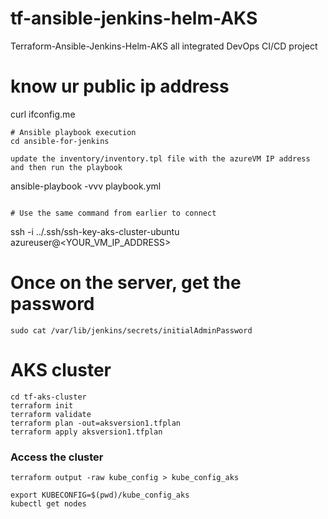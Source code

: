 # tf-ansible-jenkins-helm-AKS
Terraform-Ansible-Jenkins-Helm-AKS all integrated DevOps CI/CD project

# know ur public ip address

curl ifconfig.me





```
# Ansible playbook execution
cd ansible-for-jenkins

update the inventory/inventory.tpl file with the azureVM IP address and then run the playbook
```
ansible-playbook -vvv playbook.yml
```

# Use the same command from earlier to connect
```
ssh -i ../.ssh/ssh-key-aks-cluster-ubuntu azureuser@<YOUR_VM_IP_ADDRESS>

# Once on the server, get the password
```
sudo cat /var/lib/jenkins/secrets/initialAdminPassword
```


# AKS cluster

```
cd tf-aks-cluster
terraform init
terraform validate
terraform plan -out=aksversion1.tfplan
terraform apply aksversion1.tfplan
```

### Access the cluster

```
terraform output -raw kube_config > kube_config_aks

export KUBECONFIG=$(pwd)/kube_config_aks
kubectl get nodes
```